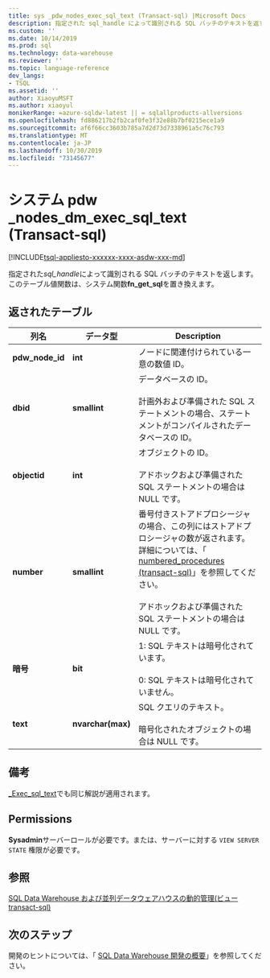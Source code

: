 ```yaml
---
title: sys _pdw_nodes_exec_sql_text (Transact-sql) |Microsoft Docs
description: 指定された sql_handle によって識別される SQL バッチのテキストを返す動的管理ビュー。
ms.custom: ''
ms.date: 10/14/2019
ms.prod: sql
ms.technology: data-warehouse
ms.reviewer: ''
ms.topic: language-reference
dev_langs:
- TSQL
ms.assetid: ''
author: XiaoyuMSFT
ms.author: xiaoyul
monikerRange: =azure-sqldw-latest || = sqlallproducts-allversions
ms.openlocfilehash: fd886217b2fb2caf0fe3f32e88b7bf0215ece1a9
ms.sourcegitcommit: af6f66cc3603b785a7d2d73d7338961a5c76c793
ms.translationtype: MT
ms.contentlocale: ja-JP
ms.lasthandoff: 10/30/2019
ms.locfileid: "73145677"
---
```

# <a name="syspdw_nodes_dm_exec_sql_text-transact-sql"></a>システム pdw _nodes_dm_exec_sql_text (Transact-sql)
[!INCLUDE[tsql-appliesto-xxxxxx-xxxx-asdw-xxx-md](../../includes/tsql-appliesto-xxxxxx-xxxx-asdw-xxx-md.md)]

指定された*sql_handle*によって識別される SQL バッチのテキストを返します。 このテーブル値関数は、システム関数**fn_get_sql**を置き換えます。  
   
## <a name="table-returned"></a>返されたテーブル  
|列名|データ型|Description|  
|-----------------|---------------|-----------------|  
|**pdw_node_id**|**int**|ノードに関連付けられている一意の数値 ID。|
|**dbid**|**smallint**|データベースの ID。<br /><br /> 計画外および準備された SQL ステートメントの場合、ステートメントがコンパイルされたデータベースの ID。|  
|**objectid**|**int**|オブジェクトの ID。<br /><br /> アドホックおよび準備された SQL ステートメントの場合は NULL です。|  
|**number**|**smallint**|番号付きストアドプロシージャの場合、この列にはストアドプロシージャの数が返されます。 詳細については、「 [numbered_procedures &#40;transact-sql&#41;](../../relational-databases/system-catalog-views/sys-numbered-procedures-transact-sql.md)」を参照してください。<br /><br /> アドホックおよび準備された SQL ステートメントの場合は NULL です。|  
|**暗号**|**bit**|1: SQL テキストは暗号化されています。<br /><br /> 0: SQL テキストは暗号化されていません。|  
|**text**|**nvarchar(max)**|SQL クエリのテキスト。<br /><br /> 暗号化されたオブジェクトの場合は NULL です。|  

## <a name="remarks"></a>備考  
[_Exec_sql_text](https://docs.microsoft.com/sql/relational-databases/system-dynamic-management-views/sys-dm-exec-sql-text-transact-sql?view=sql-server-ver15)でも同じ解説が適用されます。  
  
## <a name="permissions"></a>Permissions  
 **Sysadmin**サーバーロールが必要です。または、サーバーに対する `VIEW SERVER STATE` 権限が必要です。  
  
## <a name="see-also"></a>参照  
 [SQL Data Warehouse および並列データウェアハウスの動的管理&#40;ビュー transact-sql&#41;](../../relational-databases/system-dynamic-management-views/sql-and-parallel-data-warehouse-dynamic-management-views.md)  

  ## <a name="next-steps"></a>次のステップ
 開発のヒントについては、「 [SQL Data Warehouse 開発の概要](https://docs.microsoft.com/azure/sql-data-warehouse/sql-data-warehouse-overview-develop)」を参照してください。